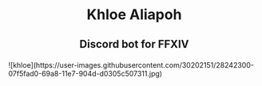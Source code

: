 # <p align="center">Khloe Aliapoh</p>
## <p align="center">Discord bot for FFXIV</p>
<p align="center"></p>
![khloe](https://user-images.githubusercontent.com/30202151/28242300-07f5fad0-69a8-11e7-904d-d0305c507311.jpg)
